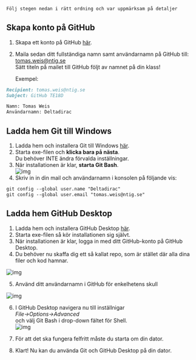 ```markdown
Följ stegen nedan i rätt ordning och var uppmärksam på detaljer
```

## Skapa konto på GitHub
1. Skapa ett konto på GitHub <a href="https://github.com/join" target="_blank">här</a>.
2. Maila sedan ditt fullständiga namn samt användarnamn på GitHub till: [tomas.weis@ntig.se](mailto:tomas.weis@ntig.se) <br> 
  Sätt titeln på mailet till GitHub följt av namnet på din klass!

   Exempel:
   
```markdown
Recipient: tomas.weis@ntig.se
Subject: GitHub TE18D

Namn: Tomas Weis
Användarnamn: Deltadirac
```


## Ladda hem Git till Windows
1. Ladda hem och installera Git till Windows <a href="https://github.com/git-for-windows/git/releases/download/v2.18.0.windows.1/Git-2.18.0-64-bit.exe" target="_blank">här</a>.
2. Starta exe-filen och **klicka bara på nästa**. <br>
    Du behöver INTE ändra förvalda inställningar.
3. När installationen är klar, **starta Git Bash**. <br>
![img](https://i.gyazo.com/2dcc1024ae4e608aa920532854bba92d.png)
4. Skriv in in din mail och användarnamn i konsolen på följande vis:<br>

```markdown
git config --global user.name "Deltadirac" 
git config --global user.email "tomas.weis@ntig.se" 
```


## Ladda hem GitHub Desktop
1. Ladda hem och installera GitHub Desktop <a href="https://central.github.com/deployments/desktop/desktop/latest/win32" target="_blank">här</a>.
2. Starta exe-filen så kör installationen sig självt.
3. När installationen är klar, logga in med ditt GitHub-konto på GitHub Desktop.
4. Du behöver nu skaffa dig ett så kallat repo, som är stället där alla dina filer och kod hamnar.

![img](https://gyazo.com/399b549c039f52d5c2700a83fa142eff.png)

5. Använd ditt användarnamn i GitHub för enkelhetens skull

![img](https://gyazo.com/c81f15b5132f9cdeab0f742aef69c9c0.png)

6. I GitHub Desktop navigera nu till inställnigar <br>
    *File->Options->Advanced* <br>
    och välj Git Bash i drop-down fältet för Shell.<br>
![img](https://gyazo.com/d8e466e57d2a41b1ba39a6d74d2369fe.png)

7. För att det ska fungera felfritt måste du starta om din dator.
6. Klart! Nu kan du använda Git och GitHub Desktop på din dator.
